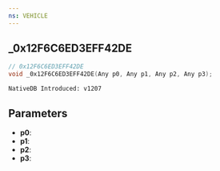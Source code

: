 ```yaml
---
ns: VEHICLE
---
```

## _0x12F6C6ED3EFF42DE

```c
// 0x12F6C6ED3EFF42DE
void _0x12F6C6ED3EFF42DE(Any p0, Any p1, Any p2, Any p3);
```

```
NativeDB Introduced: v1207
```

## Parameters
* **p0**:
* **p1**:
* **p2**:
* **p3**:
